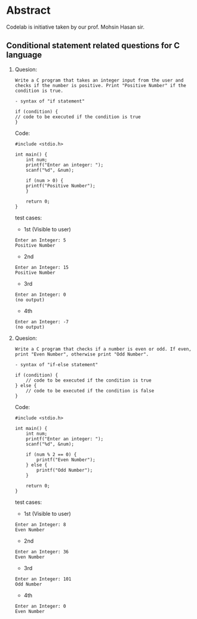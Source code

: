 # Abstract
Codelab is initiative taken by our prof. Mohsin Hasan sir.

## Conditional statement related questions for C language

1. Quesion:
    ```
    Write a C program that takes an integer input from the user and checks if the number is positive. Print "Positive Number" if the condition is true.

    - syntax of "if statement"

    if (condition) {
    // code to be executed if the condition is true
    }

    ```

    Code:
    ```
    #include <stdio.h>

    int main() {
        int num;
        printf("Enter an integer: ");
        scanf("%d", &num);

        if (num > 0) {
        printf("Positive Number");
        }

        return 0;
    }

    ```

    test cases:
    - 1st (Visible to user)
    ```
    Enter an Integer: 5
    Positive Number
    ```
    - 2nd
    ```
    Enter an Integer: 15
    Positive Number
    ```

    - 3rd
    ```
    Enter an Integer: 0
    (no output)
    ```

    - 4th
    ```
    Enter an Integer: -7
    (no output)
    ```

2. Quesion:
    ```
    Write a C program that checks if a number is even or odd. If even, print "Even Number", otherwise print "Odd Number".

    - syntax of "if-else statement"

    if (condition) {
        // code to be executed if the condition is true
    } else {
        // code to be executed if the condition is false
    }

    ```

    Code:
    ```
    #include <stdio.h>

    int main() {
        int num;
        printf("Enter an integer: ");
        scanf("%d", &num);

        if (num % 2 == 0) {
            printf("Even Number");
        } else {
            printf("Odd Number");
        }

        return 0;
    }

    ```

    test cases:
    - 1st (Visible to user)
    ```
    Enter an Integer: 8
    Even Number
    ```
    - 2nd
    ```
    Enter an Integer: 36
    Even Number
    ```

    - 3rd
    ```
    Enter an Integer: 101
    Odd Number
    ```

    - 4th
    ```
    Enter an Integer: 0
    Even Number
    ```


